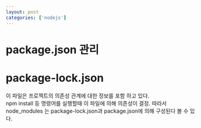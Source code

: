 ```yaml
---
layout: post
categories: ['nodejs']
---
```

# package.json 관리

# package-lock.json
이 파일은 프로젝트의 의존성 관계에 대한 정보를 포함 하고 있다.  
npm install 등 명령어를 실행할때 이 파일에 의해 의존성이 결정.
따라서 node_modules 는 package-lock.json과 package.json에 의해 구성된다 볼 수 있다.
